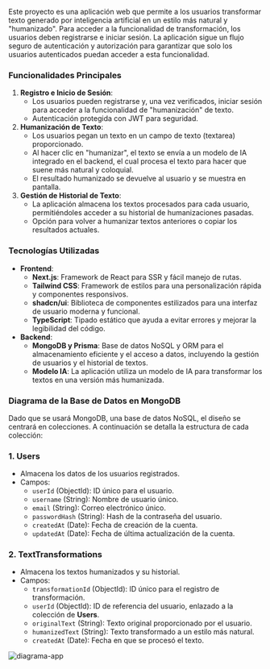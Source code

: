 Este proyecto es una aplicación web que permite a los usuarios transformar texto generado por inteligencia artificial en un estilo más natural y "humanizado". Para acceder a la funcionalidad de transformación, los usuarios deben registrarse e iniciar sesión. La aplicación sigue un flujo seguro de autenticación y autorización para garantizar que solo los usuarios autenticados puedan acceder a esta funcionalidad.

### Funcionalidades Principales

1.  **Registro e Inicio de Sesión**:
    -   Los usuarios pueden registrarse y, una vez verificados, iniciar sesión para acceder a la funcionalidad de "humanización" de texto.
    -   Autenticación protegida con JWT para seguridad.
2.  **Humanización de Texto**:
    -   Los usuarios pegan un texto en un campo de texto (textarea) proporcionado.
    -   Al hacer clic en "humanizar", el texto se envía a un modelo de IA integrado en el backend, el cual procesa el texto para hacer que suene más natural y coloquial.
    -   El resultado humanizado se devuelve al usuario y se muestra en pantalla.
3.  **Gestión de Historial de Texto**:
    -   La aplicación almacena los textos procesados para cada usuario, permitiéndoles acceder a su historial de humanizaciones pasadas.
    -   Opción para volver a humanizar textos anteriores o copiar los resultados actuales.

### Tecnologías Utilizadas

-   **Frontend**:
    -   **Next.js**: Framework de React para SSR y fácil manejo de rutas.
    -   **Tailwind CSS**: Framework de estilos para una personalización rápida y componentes responsivos.
    -   **shadcn/ui**: Biblioteca de componentes estilizados para una interfaz de usuario moderna y funcional.
    -   **TypeScript**: Tipado estático que ayuda a evitar errores y mejorar la legibilidad del código.
-   **Backend**:
    -   **MongoDB y Prisma**: Base de datos NoSQL y ORM para el almacenamiento eficiente y el acceso a datos, incluyendo la gestión de usuarios y el historial de textos.
    -   **Modelo IA**: La aplicación utiliza un modelo de IA para transformar los textos en una versión más humanizada.

### Diagrama de la Base de Datos en MongoDB

Dado que se usará MongoDB, una base de datos NoSQL, el diseño se centrará en colecciones. A continuación se detalla la estructura de cada colección:

### 1\. **Users**

-   Almacena los datos de los usuarios registrados.
-   Campos:
    -   `userId` (ObjectId): ID único para el usuario.
    -   `username` (String): Nombre de usuario único.
    -   `email` (String): Correo electrónico único.
    -   `passwordHash` (String): Hash de la contraseña del usuario.
    -   `createdAt` (Date): Fecha de creación de la cuenta.
    -   `updatedAt` (Date): Fecha de última actualización de la cuenta.

### 2\. **TextTransformations**

-   Almacena los textos humanizados y su historial.
-   Campos:
    -   `transformationId` (ObjectId): ID único para el registro de transformación.
    -   `userId` (ObjectId): ID de referencia del usuario, enlazado a la colección de **Users**.
    -   `originalText` (String): Texto original proporcionado por el usuario.
    -   `humanizedText` (String): Texto transformado a un estilo más natural.
    -   `createdAt` (Date): Fecha en que se procesó el texto.
 

![diagrama-app](https://github.com/user-attachments/assets/8e50141f-793c-4214-b4de-b9cfe50d5ad9)

